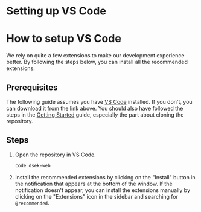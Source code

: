 # Setting up VS Code

# **How to setup VS Code[​](https://dsek-lth.github.io/web/guides/vscode.html#how-to-setup-vs-code)**

We rely on quite a few extensions to make our development experience better. By following the steps below, you can install all the recommended extensions.

## Prerequisites

The following guide assumes you have [VS Code](https://code.visualstudio.com/) installed. If you don't, you can download it from the link above. You should also have followed the steps in the [Getting Started](./getting-started.md) guide, especially the part about cloning the repository.

## Steps


1. Open the repository in VS Code.

   ```bash
   code dsek-web
   ```
2. Install the recommended extensions by clicking on the "Install" button in the notification that appears at the bottom of the window. If the notification doesn't appear, you can install the extensions manually by clicking on the "Extensions" icon in the sidebar and searching for `@recommended`.